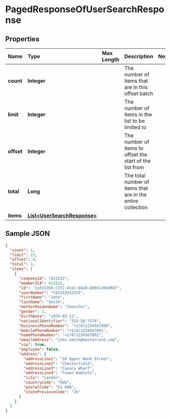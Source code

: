 # PagedResponseOfUserSearchResponse

## Properties <a name="properties"></a>

| Name | Type | Max Length | Description | Notes |
| :--- | :--- | :--------- | :---------- | :---- |
| **count** | **Integer** | | The number of items that are in this offset batch ||
| **limit** | **Integer** | | The number of items in the list to be limited to ||
| **offset** | **Integer** | | The number of items to offset the start of the list from ||
| **total** | **Long** | | The total number of items that are in the entire collection ||
| **items** | [**List&lt;UserSearchResponse&gt;**](UserSearchResponse.md) | | ||

## Sample JSON

```json
{
  "count": 1,
  "limit": 25,
  "offset": 0,
  "total": 1,
  "items": [
    {
      "companyId": "611532",
      "memberICA": 611532,
      "id": "2a53135b-c1f2-4cec-88a9-b0941304d9d7",
      "userNumber": "C02333333325",
      "firstName": "John",
      "lastName": "Smith",
      "motherMaidenName": "Jennifer",
      "gender": 1,
      "birthDate": "1975-03-11",
      "nationalIdentifier": "324-56-7574",
      "businessPhoneNumber": "+1(0)1234567890",
      "mobilePhoneNumber": "+1(0)1234567891",
      "homePhoneNumber": "+1(0)1234567892",
      "emailAddress": "john.smith@mastercard.com",
      "vip": true,
      "employee": false,
      "address": {
        "addressLine1": "10 Upper Bank Street",
        "addressLine2": "Chesterfield",
        "addressLine3": "Canary Wharf",
        "addressLine4": "Tower Hamlets",
        "city": "London",
        "countryCode": "ENG",
        "postalCode": "E1 6AN",
        "stateProvinceCode": "JS"
      }
    }
  ]
}
```
